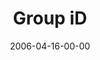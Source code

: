 ---
layout: message
category: message
series: "iD"
title: "Group iD"
date: 2006-04-16-00-00
message_id: 73
sc-permalink-url: "http://soundcloud.com/crdschurch/group-id"
audio: "http://s3.amazonaws.com/crossroads-media/messages/audio/iD_06_Group_ID_04-16-06.mp3"
audio-duration: "37:05"
tag: 
 - freedom
 - id
 - identity
 - growth
 - community
 - tome
 - easter
explicit: false
---